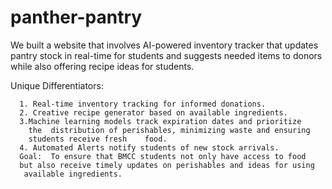 # panther-pantry

We built a website that involves AI-powered inventory tracker that updates pantry stock in real-time for students and suggests needed items to donors while also offering recipe ideas for students.

Unique Differentiators:

      1. Real-time inventory tracking for informed donations.
      2. Creative recipe generator based on available ingredients.
      3.Machine learning models track expiration dates and prioritize 
        the  distribution of perishables, minimizing waste and ensuring 
        students receive fresh    food.
      4. Automated Alerts notify students of new stock arrivals.
      Goal:  To ensure that BMCC students not only have access to food     
      but also receive timely updates on perishables and ideas for using
       available ingredients.
